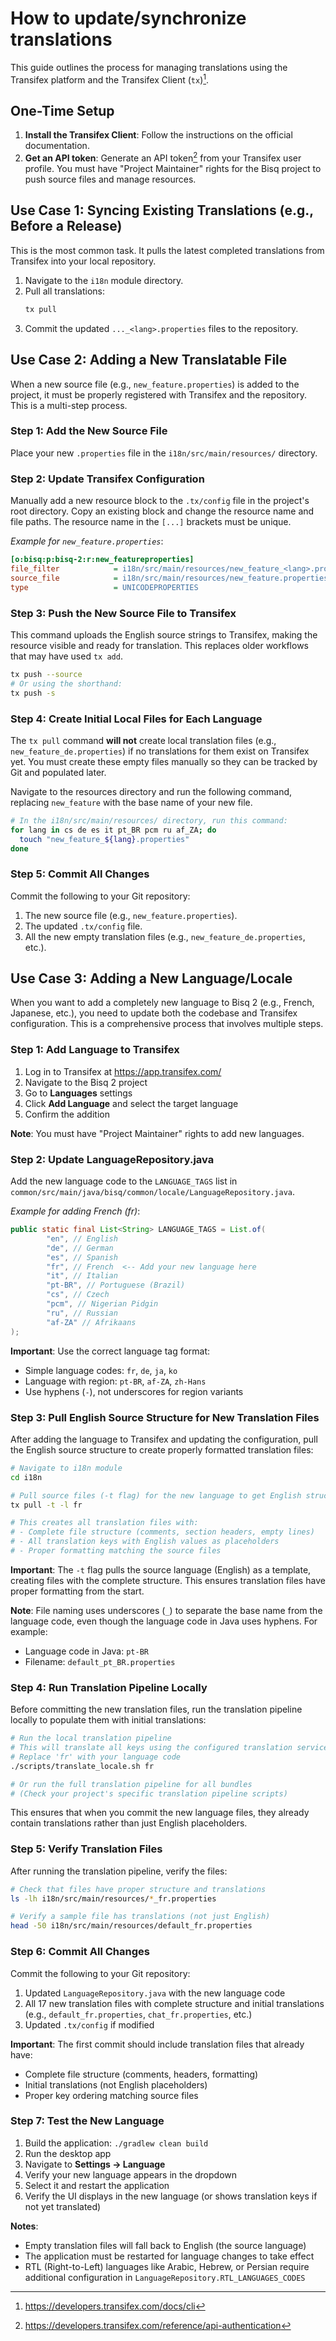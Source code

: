 # How to update/synchronize translations

This guide outlines the process for managing translations using the Transifex platform and the Transifex Client (`tx`)[^1].

## One-Time Setup

1.  **Install the Transifex Client**: Follow the instructions on the official documentation.
2.  **Get an API token**: Generate an API token[^2] from your Transifex user profile. You must have "Project Maintainer" rights for the Bisq project to push source files and manage resources.

## Use Case 1: Syncing Existing Translations (e.g., Before a Release)

This is the most common task. It pulls the latest completed translations from Transifex into your local repository.

1.  Navigate to the `i18n` module directory.
2.  Pull all translations:
    ```bash
    tx pull
    ```
3.  Commit the updated `..._<lang>.properties` files to the repository.

## Use Case 2: Adding a New Translatable File

When a new source file (e.g., `new_feature.properties`) is added to the project, it must be properly registered with Transifex and the repository. This is a multi-step process.

### Step 1: Add the New Source File

Place your new `.properties` file in the `i18n/src/main/resources/` directory.

### Step 2: Update Transifex Configuration

Manually add a new resource block to the `.tx/config` file in the project's root directory. Copy an existing block and change the resource name and file paths. The resource name in the `[...]` brackets must be unique.

*Example for `new_feature.properties`*:
```ini
[o:bisq:p:bisq-2:r:new_featureproperties]
file_filter            = i18n/src/main/resources/new_feature_<lang>.properties
source_file            = i18n/src/main/resources/new_feature.properties
type                   = UNICODEPROPERTIES
```

### Step 3: Push the New Source File to Transifex

This command uploads the English source strings to Transifex, making the resource visible and ready for translation. This replaces older workflows that may have used `tx add`.

```bash
tx push --source
# Or using the shorthand:
tx push -s
```

### Step 4: Create Initial Local Files for Each Language

The `tx pull` command **will not** create local translation files (e.g., `new_feature_de.properties`) if no translations for them exist on Transifex yet. You must create these empty files manually so they can be tracked by Git and populated later.

Navigate to the resources directory and run the following command, replacing `new_feature` with the base name of your new file.

```bash
# In the i18n/src/main/resources/ directory, run this command:
for lang in cs de es it pt_BR pcm ru af_ZA; do
  touch "new_feature_${lang}.properties"
done
```

### Step 5: Commit All Changes

Commit the following to your Git repository:
1.  The new source file (e.g., `new_feature.properties`).
2.  The updated `.tx/config` file.
3.  All the new empty translation files (e.g., `new_feature_de.properties`, etc.).

## Use Case 3: Adding a New Language/Locale

When you want to add a completely new language to Bisq 2 (e.g., French, Japanese, etc.), you need to update both the codebase and Transifex configuration. This is a comprehensive process that involves multiple steps.

### Step 1: Add Language to Transifex

1.  Log in to Transifex at <https://app.transifex.com/>
2.  Navigate to the Bisq 2 project
3.  Go to **Languages** settings
4.  Click **Add Language** and select the target language
5.  Confirm the addition

**Note**: You must have "Project Maintainer" rights to add new languages.

### Step 2: Update LanguageRepository.java

Add the new language code to the `LANGUAGE_TAGS` list in `common/src/main/java/bisq/common/locale/LanguageRepository.java`.

*Example for adding French (fr)*:
```java
public static final List<String> LANGUAGE_TAGS = List.of(
        "en", // English
        "de", // German
        "es", // Spanish
        "fr", // French  <-- Add your new language here
        "it", // Italian
        "pt-BR", // Portuguese (Brazil)
        "cs", // Czech
        "pcm", // Nigerian Pidgin
        "ru", // Russian
        "af-ZA" // Afrikaans
);
```

**Important**: Use the correct language tag format:
- Simple language codes: `fr`, `de`, `ja`, `ko`
- Language with region: `pt-BR`, `af-ZA`, `zh-Hans`
- Use hyphens (`-`), not underscores for region variants

### Step 3: Pull English Source Structure for New Translation Files

After adding the language to Transifex and updating the configuration, pull the English source structure to create properly formatted translation files:

```bash
# Navigate to i18n module
cd i18n

# Pull source files (-t flag) for the new language to get English structure
tx pull -t -l fr

# This creates all translation files with:
# - Complete file structure (comments, section headers, empty lines)
# - All translation keys with English values as placeholders
# - Proper formatting matching the source files
```

**Important**: The `-t` flag pulls the source language (English) as a template, creating files with the complete structure. This ensures translation files have proper formatting from the start.

**Note**: File naming uses underscores (`_`) to separate the base name from the language code, even though the language code in Java uses hyphens. For example:
- Language code in Java: `pt-BR`
- Filename: `default_pt_BR.properties`

### Step 4: Run Translation Pipeline Locally

Before committing the new translation files, run the translation pipeline locally to populate them with initial translations:

```bash
# Run the local translation pipeline
# This will translate all keys using the configured translation service
# Replace 'fr' with your language code
./scripts/translate_locale.sh fr

# Or run the full translation pipeline for all bundles
# (Check your project's specific translation pipeline scripts)
```

This ensures that when you commit the new language files, they already contain translations rather than just English placeholders.

### Step 5: Verify Translation Files

After running the translation pipeline, verify the files:

```bash
# Check that files have proper structure and translations
ls -lh i18n/src/main/resources/*_fr.properties

# Verify a sample file has translations (not just English)
head -50 i18n/src/main/resources/default_fr.properties
```

### Step 6: Commit All Changes

Commit the following to your Git repository:
1.  Updated `LanguageRepository.java` with the new language code
2.  All 17 new translation files with complete structure and initial translations (e.g., `default_fr.properties`, `chat_fr.properties`, etc.)
3.  Updated `.tx/config` if modified

**Important**: The first commit should include translation files that already have:
- Complete file structure (comments, headers, formatting)
- Initial translations (not English placeholders)
- Proper key ordering matching source files

### Step 7: Test the New Language

1.  Build the application: `./gradlew clean build`
2.  Run the desktop app
3.  Navigate to **Settings → Language**
4.  Verify your new language appears in the dropdown
5.  Select it and restart the application
6.  Verify the UI displays in the new language (or shows translation keys if not yet translated)

**Notes**:
- Empty translation files will fall back to English (the source language)
- The application must be restarted for language changes to take effect
- RTL (Right-to-Left) languages like Arabic, Hebrew, or Persian require additional configuration in `LanguageRepository.RTL_LANGUAGES_CODES`


[^1]: https://developers.transifex.com/docs/cli
[^2]: https://developers.transifex.com/reference/api-authentication